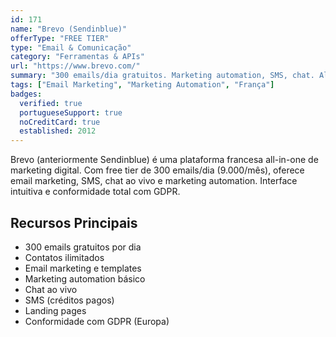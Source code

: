 ```yaml
---
id: 171
name: "Brevo (Sendinblue)"
offerType: "FREE TIER"
type: "Email & Comunicação"
category: "Ferramentas & APIs"
url: "https://www.brevo.com/"
summary: "300 emails/dia gratuitos. Marketing automation, SMS, chat. All-in-one. França."
tags: ["Email Marketing", "Marketing Automation", "França"]
badges:
  verified: true
  portugueseSupport: true
  noCreditCard: true
  established: 2012
---
```


Brevo (anteriormente Sendinblue) é uma plataforma francesa all-in-one de marketing digital. Com free tier de 300 emails/dia (9.000/mês), oferece email marketing, SMS, chat ao vivo e marketing automation. Interface intuitiva e conformidade total com GDPR.

## Recursos Principais

- 300 emails gratuitos por dia
- Contatos ilimitados
- Email marketing e templates
- Marketing automation básico
- Chat ao vivo
- SMS (créditos pagos)
- Landing pages
- Conformidade com GDPR (Europa)
